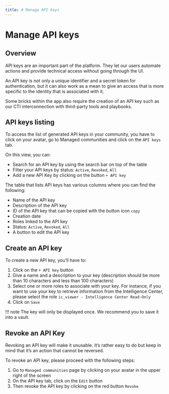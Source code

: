 ```yaml
---
title: # Manage API keys
---
```


# Manage API keys

## Overview

API keys are an important part of the platform. They let our users automate actions and provide technical access without going through the UI.

An API key is not only a unique identifier and a secret token for authentication, but it can also work as a mean to give an access that is more specific to the identity that is associated with it.

Some bricks within the app also require the creation of an API key such as our CTI interconnection with third-party tools and playbooks.

## API keys listing

To access the list of generated API keys in your community, you have to click on your avatar, go to Managed communities and click on the `API keys` tab.

On this view, you can:

- Search for an API key by using the search bar on top of the table
- Filter your API keys by status: `Active`, `Revoked`, `All`
- Add a new API Key by clicking on the button `+ API key`

The table that lists API keys has various columns where you can find the following:

- Name of the API key
- Description of the API key
- ID of the API key that can be copied with the button icon `copy`
- Creation date
- Roles linked to the API key
- Status:  `Active`, `Revoked`, `All`
- A button to edit the API key

## Create an API key

To create a new API key, you’ll have to:

1. Click on the `+ API key` button
2. Give a name and a description to your key (description should be more than 10 characters and less than 100 characters)
3. Select one or more roles to associate with your key. For instance, if you want to use your key to retrieve information from the Intelligence Center, please select the role `ic_viewer - Intelligence Center Read-Only`
4. Click on `Save`

!!! note
    The key will only be displayed once. We recommend you to save it into a vault.

## Revoke an API Key

Revoking an API key will make it unusable. It’s rather easy to do but keep in mind that it’s an action that cannot be reversed.

To revoke an API key, please proceed with the following steps:

1. Go to `Managed communities` page by clicking on your avatar in the upper right of the screen
2. On the API key tab, click on the `Edit` button
3. Then revoke the API key by clicking on the red button `Revoke`
